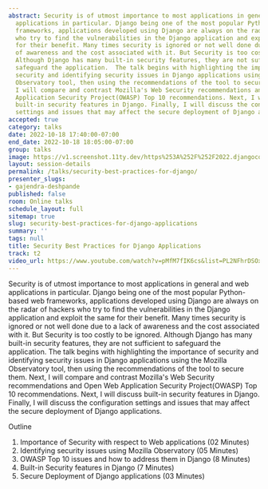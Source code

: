 ```yaml
---
abstract: Security is of utmost importance to most applications in general and web
  applications in particular. Django being one of the most popular Python-based web
  frameworks, applications developed using Django are always on the radar of hackers
  who try to find the vulnerabilities in the Django application and exploit the same
  for their benefit. Many times security is ignored or not well done due to a lack
  of awareness and the cost associated with it. But Security is too costly to be ignored.
  Although Django has many built-in security features, they are not sufficient to
  safeguard the application.  The talk begins with highlighting the importance of
  security and identifying security issues in Django applications using the Mozilla
  Observatory tool, then using the recommendations of the tool to secure them. Next,
  I will compare and contrast Mozilla's Web Security recommendations and Open Web
  Application Security Project(OWASP) Top 10 recommendations. Next, I will discuss
  built-in security features in Django. Finally, I will discuss the configuration
  settings and issues that may affect the secure deployment of Django applications.
accepted: true
category: talks
date: 2022-10-18 17:40:00-07:00
end_date: 2022-10-18 18:05:00-07:00
group: talks
image: https://v1.screenshot.11ty.dev/https%253A%252F%252F2022.djangocon.us%252Fpresenters%252Fgajendra-deshpande%252F/opengraph/
layout: session-details
permalink: /talks/security-best-practices-for-django/
presenter_slugs:
- gajendra-deshpande
published: false
room: Online talks
schedule_layout: full
sitemap: true
slug: security-best-practices-for-django-applications
summary: ''
tags: null
title: Security Best Practices for Django Applications
track: t2
video_url: https://www.youtube.com/watch?v=pMfM7fIK6cs&list=PL2NFhrDSOxgXwt-yT9LgRw1eZcA627mXE
---
```


Security is of utmost importance to most applications in general and web applications in particular. Django being one of the most popular Python-based web frameworks, applications developed using Django are always on the radar of hackers who try to find the vulnerabilities in the Django application and exploit the same for their benefit. Many times security is ignored or not well done due to a lack of awareness and the cost associated with it. But Security is too costly to be ignored. Although Django has many built-in security features, they are not sufficient to safeguard the application.  The talk begins with highlighting the importance of security and identifying security issues in Django applications using the Mozilla Observatory tool, then using the recommendations of the tool to secure them. Next, I will compare and contrast Mozilla's Web Security recommendations and Open Web Application Security Project(OWASP) Top 10 recommendations. Next, I will discuss built-in security features in Django. Finally, I will discuss the configuration settings and issues that may affect the secure deployment of Django applications.

Outline
1. Importance of Security with respect to Web applications (02 Minutes)
2. Identifying security issues using Mozilla Observatory (05 Minutes)
3. OWASP Top 10 issues and how to address them in Django (8 Minutes)
4. Built-in Security features in Django (7 Minutes)
5. Secure Deployment of Django applications (03 Minutes)
